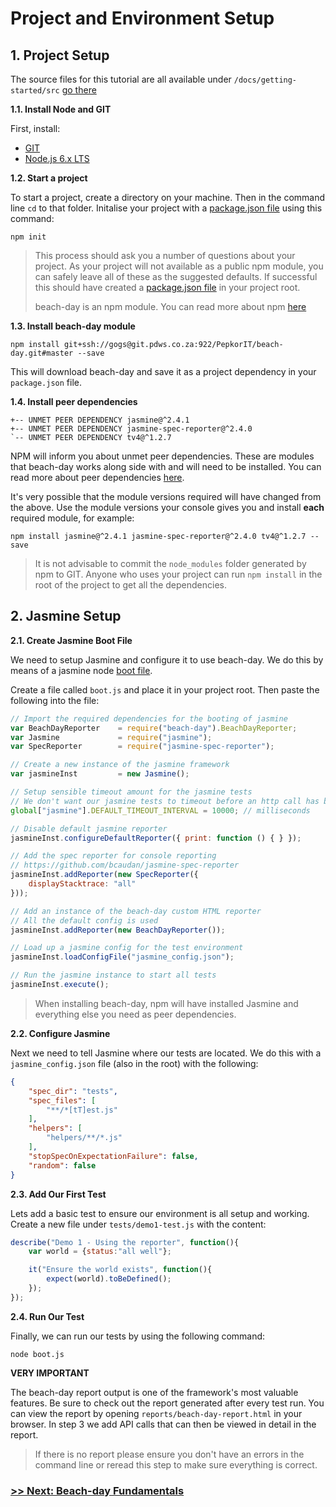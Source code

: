# Project and Environment Setup

## 1. Project Setup

The source files for this tutorial are all available under `/docs/getting-started/src` [go there](src/)

**1.1\. Install Node and GIT**

First, install:
- [GIT](https://git-scm.com/)
- [Node.js 6.x LTS](https://nodejs.org/)

**1.2\. Start a project**

To start a project, create a directory on your machine. Then in the command line `cd` to that folder. Initalise your project with a [package.json file](https://docs.npmjs.com/getting-started/using-a-package.json) using this command:  
```
npm init
```

> This process should ask you a number of questions about your project. As your project will not available as a public npm module, you can safely leave all of these as the suggested defaults. If successful this should have created a [package.json file](https://docs.npmjs.com/getting-started/using-a-package.json) in your project root.
>
> beach-day is an npm module. You can read more about npm [here](https://www.npmjs.com/)
  
**1.3\. Install beach-day module**

```
npm install git+ssh://gogs@git.pdws.co.za:922/PepkorIT/beach-day.git#master --save
```
This will download beach-day and save it as a project dependency in your `package.json` file.

**1.4\. Install peer dependencies**

```
+-- UNMET PEER DEPENDENCY jasmine@^2.4.1
+-- UNMET PEER DEPENDENCY jasmine-spec-reporter@^2.4.0
`-- UNMET PEER DEPENDENCY tv4@^1.2.7
```

NPM will inform you about unmet peer dependencies. These are modules that beach-day works along side with and will need to be installed. You can read more about peer dependencies [here](https://nodejs.org/en/blog/npm/peer-dependencies/).

It's very possible that the module versions required will have changed from the above. Use the module versions your console gives you and install **each** required module, for example:

```
npm install jasmine@^2.4.1 jasmine-spec-reporter@^2.4.0 tv4@^1.2.7 --save
```

> It is not advisable to commit the `node_modules` folder generated by npm to GIT. Anyone who uses your project can run `npm install` in the root of the project to get all the dependencies.

## 2. Jasmine Setup

**2.1\. Create Jasmine Boot File**

We need to setup Jasmine and configure it to use beach-day. We do this by means of a jasmine node [boot file](https://jasmine.github.io/2.4/boot.html).

Create a file called `boot.js` and place it in your project root. Then paste the following into the file:

```javascript
// Import the required dependencies for the booting of jasmine
var BeachDayReporter    = require("beach-day").BeachDayReporter;
var Jasmine             = require("jasmine");
var SpecReporter        = require("jasmine-spec-reporter");

// Create a new instance of the jasmine framework
var jasmineInst         = new Jasmine();

// Setup sensible timeout amount for the jasmine tests
// We don't want our jasmine tests to timeout before an http call has been completed
global["jasmine"].DEFAULT_TIMEOUT_INTERVAL = 10000; // milliseconds

// Disable default jasmine reporter
jasmineInst.configureDefaultReporter({ print: function () { } });

// Add the spec reporter for console reporting
// https://github.com/bcaudan/jasmine-spec-reporter
jasmineInst.addReporter(new SpecReporter({
    displayStacktrace: "all"
}));

// Add an instance of the beach-day custom HTML reporter
// All the default config is used
jasmineInst.addReporter(new BeachDayReporter());

// Load up a jasmine config for the test environment
jasmineInst.loadConfigFile("jasmine_config.json");

// Run the jasmine instance to start all tests
jasmineInst.execute();
```

> When installing beach-day, npm will have installed Jasmine and everything else you need as peer dependencies.

**2.2\. Configure Jasmine**

Next we need to tell Jasmine where our tests are located. We do this with a `jasmine_config.json` file (also in the root) with the following:

```json
{
    "spec_dir": "tests",
    "spec_files": [
        "**/*[tT]est.js"
    ],
    "helpers": [
        "helpers/**/*.js"
    ],
    "stopSpecOnExpectationFailure": false,
    "random": false
}
```

**2.3\. Add Our First Test**

Lets add a basic test to ensure our environment is all setup and working. Create a new file under `tests/demo1-test.js` with the content:

```javascript
describe("Demo 1 - Using the reporter", function(){
    var world = {status:"all well"};

    it("Ensure the world exists", function(){
        expect(world).toBeDefined();
    });
});
```

**2.4\. Run Our Test**

Finally, we can run our tests by using the following command:

```
node boot.js
```

**VERY IMPORTANT**

The beach-day report output is one of the framework's most valuable features. Be sure to check out the report generated after every test run.
You can view the report by opening `reports/beach-day-report.html` in your browser.
In step 3 we add API calls that can then be viewed in detail in the report.

> If there is no report please ensure you don't have an errors in the command line or reread this step to make sure everything is correct.

### [>> Next: Beach-day Fundamentals](step2.md)